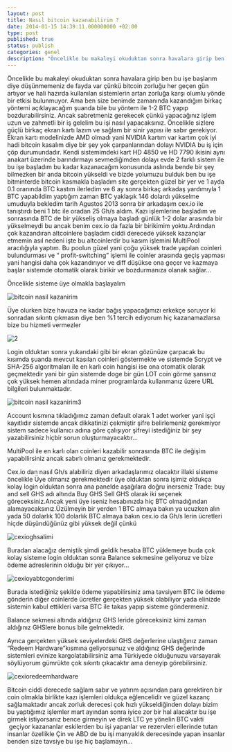```yaml
---
layout: post
title: Nasıl bitcoin kazanabilirim ?
date: 2014-01-15 14:39:11.000000000 +02:00
type: post
published: true
status: publish
categories: genel
description: "Öncelikle bu makaleyi okuduktan sonra havalara girip ben bu işe başlarım diye düşünmemeniz de fayda var çünkü bitcoin zorluğu"
---
```


Öncelikle bu makaleyi okuduktan sonra havalara girip ben bu işe başlarım diye düşünmemeniz de fayda var çünkü bitcoin zorluğu her geçen gün artıyor ve hali hazırda kullanılan sistemlerin artan zorluğa karşı olumlu yönde bir etkisi bulunmuyor. Ama ben size benimde zamanında kazandığım birkaç yöntemi açıklayacağım şuanda bile bu yöntem ile 1-2 BTC yapıp bozdurabilirsiniz. Ancak sabretmeniz gerekecek çünkü yapacağınız işlem uzun ve zahmetli bir iş gelelim bu işi nasıl yapacaksınız. Öncelikle sizlere güçlü birkaç ekran kartı lazım ve sağlam bir sinir yapısı ile sabır gerekiyor. Ekran kartı modelinizde AMD olmadı yani NVIDIA kartım var kartım çok iyi hadi bitcoin kasalım diye bir şey yok çarpanlarından dolayı NVIDIA bu iş için çöp durumundadır. Kendi sistemimdeki kart HD 4850 ve HD 7790 ikisini aynı anakart üzerinde barındırmayı sevmediğimden dolayı evde 2 farklı sistem ile bu işe başladım bu kadar kazanacağım konusunda aslında bende bir şey bilmezken bir anda bitcoin yükseldi ve bizde yolumuzu bulduk ben bu işe bitminterde bitcoin kasmakla başladım site gerçekten güzel bir yer ve 1 ayda 0.1 oranında BTC kastım ilerledim ve 6 ay sonra birkaç arkadaş yardımıyla 1 BTC yapabildim yaptığım zaman BTC yaklaşık 146 dolardı yükselme umuduyla bekledim tarih Agustos 2013 sonra bir arkadaşım cex.io ile tanıştırdı beni 1 btc ile oradan 25 Gh/s aldım. Kazı işlemlerine başladım ve sonrasında BTC de bir yükseliş olmaya başladı günlük 1-2 dolar arasında bir yükselmeydi bu ancak benim cex.io da fazla bir birikimim yoktu.Ardından çok kazandıran altcoinlere başladım ciddi derecede yüksek kazançlar etmemin asıl nedeni işte bu altcoinlerdir bu kasım işlemini MultiPool aracılığıyla yaptım. Bu poolun güzel yani çoğu yüksek trade yapılan coinleri bulundurması ve “&nbsp;profit-switching” işlemi ile coinler arasında geçiş yapması yani hangisi daha çok kazandırıyor ve diff düşükse ona geçer ve kazmaya başlar sistemde otomatik olarak birikir ve bozdurmanıza olanak sağlar…

Öncelikle sisteme üye olmakla başlayalım

![bitcoin nasil kazanirim](/assets/1bb.png)

Üye olurken bize havuza ne kadar bağış yapacağımızı erkekçe soruyor ki sonradan sıkıntı çıkmasın diye ben %1 tercih ediyorum hiç kazanamazlarsa bize bu hizmeti vermezler

![2](/assets/2bb.png)

Login olduktan sonra yukarıdaki gibi bir ekran gözünüze çarpacak bu kısımda şuanda mevcut kasılan coinleri göstermekte ve sistemde Scrypt ve SHA-256 algoritmaları ile en karlı coin hangisi ise ona otomatik olarak geçmektedir yani bir gün sistemde doge bir gün LOT coin görme şansınız çok yüksek hemen altındada miner programlarda kullanmanız üzere URL bilgileri bulunmaktadır.

![bitcoin nasil kazanirim3](/assets/3bb.png)

Account kısmına tıkladığımız zaman default olarak 1 adet worker yani işçi kayıtlıdır sistemde ancak dikkatinizi çekmiştir şifre belirlemeniz gerekmiyor sistem sadece kullanıcı adına göre çalışıyor şifreyi istediğiniz bir şey yazabilirsiniz hiçbir sorun oluşturmayacaktır…

MultiPool ile en karlı olan coinleri kazabilir sonrasında BTC ile değişim yapabilirsiniz ancak sabırlı olmanız gerekmektedir.

Cex.io dan nasıl Gh/s alabiliriz diyen arkadaşlarımız olacaktır illaki sisteme öncelikle Üye olmanız gerekmektedir üye olduktan sonra işimiz oldukça kolay login olduktan sonra ana panelde aşağılara doğru inerseniz Trade: buy and sell GHS adı altında Buy GHS Sell GHS olarak iki seçenek göreceksiniz.Ancak yeni üye iseniz hesabınızda hiç BTC olmadığından alamayacaksınız.Üzülmeyin bir yerden 1 BTC almaya bakın ya ucuzken alın yada 50 dolarlık 100 dolarlık BTC almaya bakın cex.io da Gh/s lerin ücretleri hiçde düşündüğünüz gibi yüksek değil çünkü

![cexioghsalimi](/assets/4bb.png)

Buradan alacağız demiştik şimdi geldik hesaba BTC yüklemeye buda çok kolay sisteme login olduktan sonra Balance sekmesine geliyoruz ve bize ödeme adreslerinin olduğu bir yer çıkıyor…

![cexioyabtcgonderimi](/assets/5bb.png)

Burada istediğiniz şekilde ödeme yapabilirsiniz ama tavsiyem BTC ile ödeme gönderin diğer coinlerde ücretler gerçekten yüksek olabiliyor yada elinizde sistemin kabul ettikleri varsa BTC ile takas yapıp sisteme göndermeniz.

Balance sekmesi altında aldığınız GHS leride göreceksiniz kimi zaman aldığınız GHSlere bonus bile gelmektedir.

Ayrıca gerçekten yüksek seviyelerdeki GHS değerlerine ulaştığınız zaman “Redeem Hardware”kısmına geliyorsunuz ve aldığınız GHS değerinde sistemleri evinize kargolatabilirsiniz ama Türkiyede olduğunuzu varsayarak söylüyorum gümrükte çok sıkıntı çıkacaktır ama deneyip görebilirsiniz.

![cexioredeemhardware](/assets/6bb.jpg)

Bitcoin ciddi derecede sağlam sabır ve yatırım açısından para gerektiren bir coin olmakla birlikte kazı işlemleri oldukça eğlencelidir ve güzel kazanç sağlamaktadır ancak zorluk derecesi çok hızlı yükseldiğinden dolayı bizim bu yaptığımız işlemler mart ayından sonra iyice zor bir hal alacaktır bu işe girmek istiyorsanız bence girmeyin ve direk LTC ye yönelin BTC vakti &nbsp;geçiyor kazananlar eskilerden bu işi yapanlar ve rezervleri ellerinde tutan insanlar özellikle Çin ve ABD de bu işi manyaklık derecesinde yapan insanlar benden size tavsiye bu işe hiç başlamayın…
